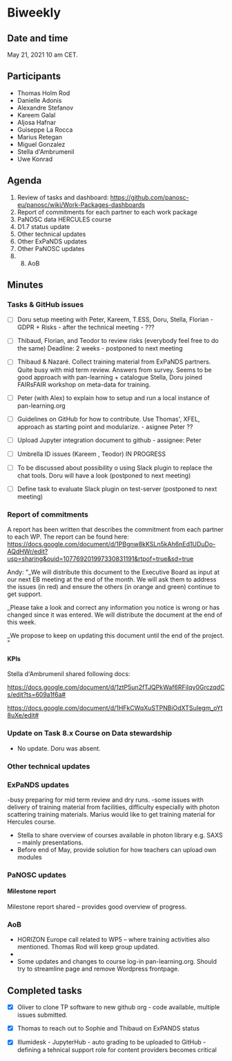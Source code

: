 
#  Biweekly



## Date and time

May 21, 2021 10 am CET.



## Participants
- Thomas Holm Rod
- Danielle Adonis
- Alexandre Stefanov
- Kareem Galal
- Aljosa Hafnar
- Guiseppe La Rocca
- Marius Retegan
- Miguel Gonzalez
- Stella d'Ambrumenil
- Uwe Konrad


## Agenda

1. Review of tasks and dashboard: https://github.com/panosc-eu/panosc/wiki/Work-Packages-dashboards
2. Report of commitments for each partner to each work package
3. PaNOSC data HERCULES course
4. D1.7 status update
5. Other technical updates
6. Other ExPaNDS updates
7. Other PaNOSC updates
8. 8. AoB



## Minutes





### Tasks & GitHub issues

- [ ] Doru setup meeting with Peter, Kareem, T.ESS, Doru, Stella, Florian - GDPR + Risks - after the technical meeting - ??? 
- [ ] Thibaud, Florian, and Teodor to review risks (everybody feel free to do the same)
    Deadline: 2 weeks - postponed to next meeting
    
- [ ] Thibaud & Nazaré. Collect training material from ExPaNDS partners. 
    Quite busy with mid term review. Answers from survey. Seems to be good approach with pan-learning + catalogue
    Stella, Doru joined FAIRsFAIR workshop on meta-data for training. 
- [ ] Peter (with Alex) to explain how to setup and run a local instance of pan-learning.org
- [ ] Guidelines on GitHub for how to contribute. Use Thomas', XFEL, approach as starting point and modularize. - asignee Peter ??
- [ ] Upload Jupyter integration document to github - assignee: Peter
- [ ] Umbrella ID issues (Kareem , Teodor) IN PROGRESS
- [ ] To be discussed about possibility o using Slack plugin to replace the chat tools. 
    Doru will have a look (postponed to next meeting)

- [ ] Define task to evaluate Slack plugin on test-server (postponed to next meeting)

### Report of commitments

A report has been written that describes the commitment from each partner to each WP. The report can be found here: https://docs.google.com/document/d/1PBgnw8kKSLn5kAh6nEd1UDuDo-AQdHWr/edit?usp=sharing&ouid=107769201997330831191&rtpof=true&sd=true

Andy: "_We will distribute this document to the Executive Board as input at our
next EB meeting at the end of the month. We will ask them to address the
issues (in red) and ensure the others (in orange and green) continue to
get support.

_Please take a look and correct any information you notice is wrong or
has changed since it was entered. We will distribute the document at the
end of this week.

_We propose to keep on updating this document until the end of the project.
"



#### KPIs
Stella d'Ambrumenil shared following docs:

https://docs.google.com/document/d/1ztP5un2fTJQPkWaf6RFiIqy0GrczqdCs/edit?ts=609a1f6a#

https://docs.google.com/document/d/1HFkCWqXuSTPNBiOdXTSuIegm_oYt8uXe/edit#



### Update on Task 8.x Course on Data stewardship 
- No update. Doru was absent.


### Other technical updates


### ExPaNDS updates
-busy preparing for mid term review and dry runs.
-some issues with delivery of training material from facilities, difficulty especially with photon scattering training materials. Marius would like to get training material for Hercules course.
- Stella to share overview of courses available in photon library e.g. SAXS – mainly presentations. 
- Before end of May, provide solution for how teachers can upload own modules


### PaNOSC updates


#### Milestone report
Milestone report shared – provides good overview of progress.


### AoB

 - HORIZON Europe call related to WP5 – where training activities also mentioned. Thomas Rod will keep group updated. 
 - 
 - Some updates and changes to course log-in pan-learning.org. Should try to streamline page and remove Wordpress frontpage.


## Completed tasks
- [x] Oliver to clone TP software to new github org - code available, multiple issues submitted.
- [x] Thomas to reach out to Sophie and Thibaud on ExPANDS status
- [x] Illumidesk - JupyterHub - auto grading to be uploaded to GitHub - defining a tehnical support role for content providers becomes critical

